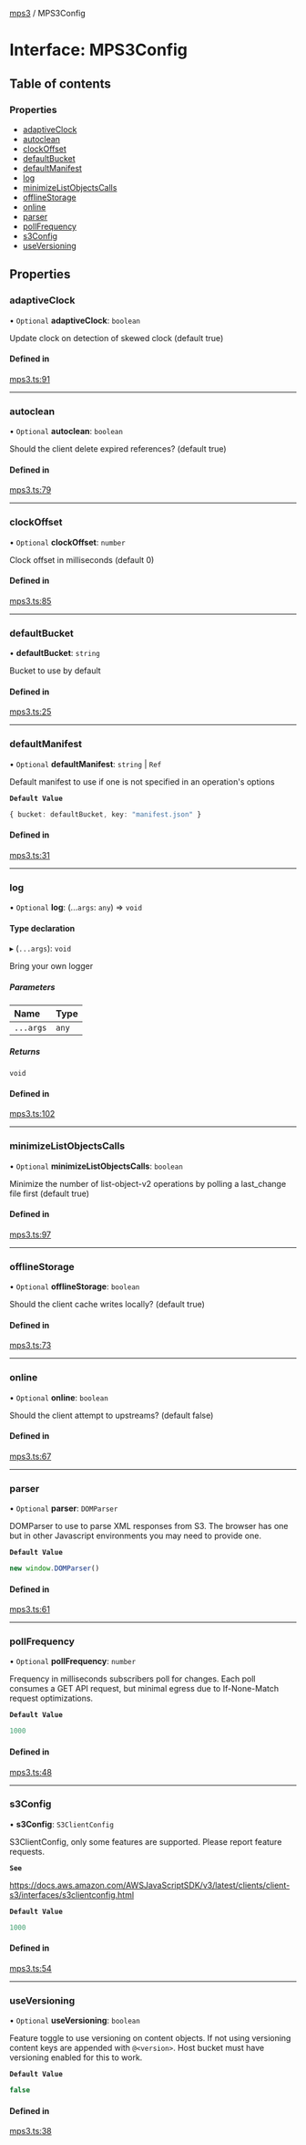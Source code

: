 [mps3](../API.md) / MPS3Config

# Interface: MPS3Config

## Table of contents

### Properties

- [adaptiveClock](MPS3Config.md#adaptiveclock)
- [autoclean](MPS3Config.md#autoclean)
- [clockOffset](MPS3Config.md#clockoffset)
- [defaultBucket](MPS3Config.md#defaultbucket)
- [defaultManifest](MPS3Config.md#defaultmanifest)
- [log](MPS3Config.md#log)
- [minimizeListObjectsCalls](MPS3Config.md#minimizelistobjectscalls)
- [offlineStorage](MPS3Config.md#offlinestorage)
- [online](MPS3Config.md#online)
- [parser](MPS3Config.md#parser)
- [pollFrequency](MPS3Config.md#pollfrequency)
- [s3Config](MPS3Config.md#s3config)
- [useVersioning](MPS3Config.md#useversioning)

## Properties

### adaptiveClock

• `Optional` **adaptiveClock**: `boolean`

Update clock on detection of skewed clock
(default true)

#### Defined in

[mps3.ts:91](https://github.com/endpointservices/mps3/blob/7ba67d1/src/mps3.ts#L91)

___

### autoclean

• `Optional` **autoclean**: `boolean`

Should the client delete expired references?
(default true)

#### Defined in

[mps3.ts:79](https://github.com/endpointservices/mps3/blob/7ba67d1/src/mps3.ts#L79)

___

### clockOffset

• `Optional` **clockOffset**: `number`

Clock offset in milliseconds
(default 0)

#### Defined in

[mps3.ts:85](https://github.com/endpointservices/mps3/blob/7ba67d1/src/mps3.ts#L85)

___

### defaultBucket

• **defaultBucket**: `string`

Bucket to use by default

#### Defined in

[mps3.ts:25](https://github.com/endpointservices/mps3/blob/7ba67d1/src/mps3.ts#L25)

___

### defaultManifest

• `Optional` **defaultManifest**: `string` \| `Ref`

Default manifest to use if one is not specified in an
operation's options

**`Default Value`**

```ts
{ bucket: defaultBucket, key: "manifest.json" }
```

#### Defined in

[mps3.ts:31](https://github.com/endpointservices/mps3/blob/7ba67d1/src/mps3.ts#L31)

___

### log

• `Optional` **log**: (...`args`: `any`) => `void`

#### Type declaration

▸ (`...args`): `void`

Bring your own logger

##### Parameters

| Name | Type |
| :------ | :------ |
| `...args` | `any` |

##### Returns

`void`

#### Defined in

[mps3.ts:102](https://github.com/endpointservices/mps3/blob/7ba67d1/src/mps3.ts#L102)

___

### minimizeListObjectsCalls

• `Optional` **minimizeListObjectsCalls**: `boolean`

Minimize the number of list-object-v2 operations by polling a last_change file first
(default true)

#### Defined in

[mps3.ts:97](https://github.com/endpointservices/mps3/blob/7ba67d1/src/mps3.ts#L97)

___

### offlineStorage

• `Optional` **offlineStorage**: `boolean`

Should the client cache writes locally?
(default true)

#### Defined in

[mps3.ts:73](https://github.com/endpointservices/mps3/blob/7ba67d1/src/mps3.ts#L73)

___

### online

• `Optional` **online**: `boolean`

Should the client attempt to upstreams?
(default false)

#### Defined in

[mps3.ts:67](https://github.com/endpointservices/mps3/blob/7ba67d1/src/mps3.ts#L67)

___

### parser

• `Optional` **parser**: `DOMParser`

DOMParser to use to parse XML responses from S3. The browser has one
but in other Javascript environments you may need to provide one.

**`Default Value`**

```ts
new window.DOMParser()
```

#### Defined in

[mps3.ts:61](https://github.com/endpointservices/mps3/blob/7ba67d1/src/mps3.ts#L61)

___

### pollFrequency

• `Optional` **pollFrequency**: `number`

Frequency in milliseconds subscribers poll for changes.
Each poll consumes a GET API request, but minimal egress
due to If-None-Match request optimizations.

**`Default Value`**

```ts
1000
```

#### Defined in

[mps3.ts:48](https://github.com/endpointservices/mps3/blob/7ba67d1/src/mps3.ts#L48)

___

### s3Config

• **s3Config**: `S3ClientConfig`

S3ClientConfig, only some features are supported. Please report feature requests.

**`See`**

https://docs.aws.amazon.com/AWSJavaScriptSDK/v3/latest/clients/client-s3/interfaces/s3clientconfig.html

**`Default Value`**

```ts
1000
```

#### Defined in

[mps3.ts:54](https://github.com/endpointservices/mps3/blob/7ba67d1/src/mps3.ts#L54)

___

### useVersioning

• `Optional` **useVersioning**: `boolean`

Feature toggle to use versioning on content objects. If not
using versioning content keys are appended with `@<version>`.
Host bucket must have versioning enabled for this to work.

**`Default Value`**

```ts
false
```

#### Defined in

[mps3.ts:38](https://github.com/endpointservices/mps3/blob/7ba67d1/src/mps3.ts#L38)
